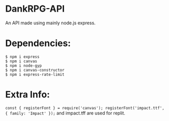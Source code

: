 # DankRPG-API
An API made using mainly node.js express.

# Dependencies:
```$ npm i express```\
```$ npm i canvas```\
```$ npm i node-gyp```\
```$ npm i canvas-constructor```\
```$ npm i express-rate-limit```

# Extra Info:

`const { registerFont } = require('canvas');
registerFont('impact.ttf', { family: 'Impact' });`
and impact.tff are used for replit.
